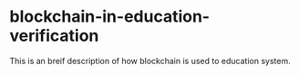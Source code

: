 # blockchain-in-education-verification
This is an breif description of how blockchain is used to education system.
